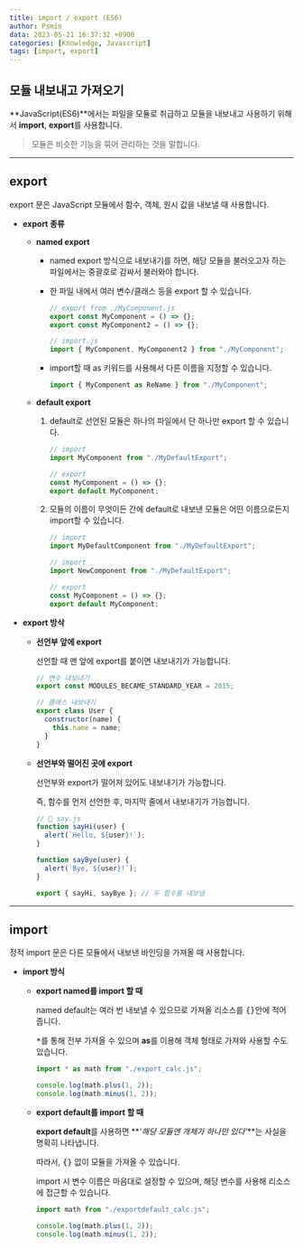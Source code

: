 ```yaml
---
title: import / export (ES6)
author: Psmin
data: 2023-05-21 16:37:32 +0900
categories: [Knowledge, Javascript]
tags: [import, export]
---
```


## 모듈 내보내고 가져오기

**JavaScript(ES6)**에서는 파일을 모듈로 취급하고 모듈을 내보내고 사용하기 위해서 **import**, **export**를 사용합니다.

> 모듈은 비슷한 기능을 묶어 관리하는 것을 말합니다.

---

## export

export 문은 JavaScript 모듈에서 함수, 객체, 원시 값을 내보낼 때 사용합니다.

- **export 종류**

  - **named export**

    - named export 방식으로 내보내기를 하면, 해당 모듈을 불러오고자 하는 파일에서는 중괄호로 감싸서 불러와야 합니다.

    - 한 파일 내에서 여러 변수/클래스 등을 export 할 수 있습니다.

      ```js
      // export from ./MyComponent.js
      export const MyComponent = () => {};
      export const MyComponent2 = () => {};

      // import.js
      import { MyComponent, MyComponent2 } from "./MyComponent";
      ```

    - import할 때 as 키워드를 사용해서 다른 이름을 지정할 수 있습니다.

      ```js
      import { MyComponent as ReName } from "./MyComponent";
      ```

  - **default export**

    1. default로 선언된 모듈은 하나의 파일에서 단 하나만 export 할 수 있습니다.

       ```js
       // import
       import MyComponent from "./MyDefaultExport";

       // export
       const MyComponent = () => {};
       export default MyComponent;
       ```

    2. 모듈의 이름이 무엇이든 간에 default로 내보낸 모듈은 어떤 이름으로든지 import할 수 있습니다.

       ```js
       // import
       import MyDefaultComponent from "./MyDefaultExport";

       // import
       import NewComponent from "./MyDefaultExport";

       // export
       const MyComponent = () => {};
       export default MyComponent;
       ```

- **export 방삭**

  - **선언부 앞에 export**

    선언할 때 맨 앞에 export를 붙이면 내보내기가 가능합니다.

    ```js
    // 변수 내보내기
    export const MODULES_BECAME_STANDARD_YEAR = 2015;

    // 클래스 내보내기
    export class User {
      constructor(name) {
        this.name = name;
      }
    }
    ```

  - **선언부와 떨어진 곳에 export**

    선언부와 export가 떨어져 있어도 내보내기가 가능합니다.

    즉, 함수를 먼저 선언한 후, 마지막 줄에서 내보내기가 가능합니다.

    ```js
    // 📁 say.js
    function sayHi(user) {
      alert(`Hello, ${user}!`);
    }

    function sayBye(user) {
      alert(`Bye, ${user}!`);
    }

    export { sayHi, sayBye }; // 두 함수를 내보냄
    ```

---

## import

정적 import 문은 다른 모듈에서 내보낸 바인딩을 가져올 때 사용합니다.

- **import 방식**

  - **export named를 import 할 때**

    named default는 여러 번 내보낼 수 있으므로 가져올 리소스를 <kbd>{}</kbd>안에 적어줍니다.

    <kbd>\*</kbd>를 통해 전부 가져올 수 있으며 **as**를 이용해 객체 형태로 가져와 사용할 수도 있습니다.

    ```js
    import * as math from "./export_calc.js";

    console.log(math.plus(1, 2));
    console.log(math.minus(1, 2));
    ```

  - **export default를 import 할 때**

    **export default**를 사용하면 **_'해당 모듈엔 개체가 하나만 있다’_**는 사실을 명확히 나타냅니다.

    따라서, <kbd>{}</kbd> 없이 모듈을 가져올 수 있습니다.

    import 시 변수 이름은 마음대로 설정할 수 있으며, 해당 변수를 사용해 리소스에 접근할 수 있습니다.

    ```js
    import math from "./exportdefault_calc.js";

    console.log(math.plus(1, 2));
    console.log(math.minus(1, 2));
    ```
